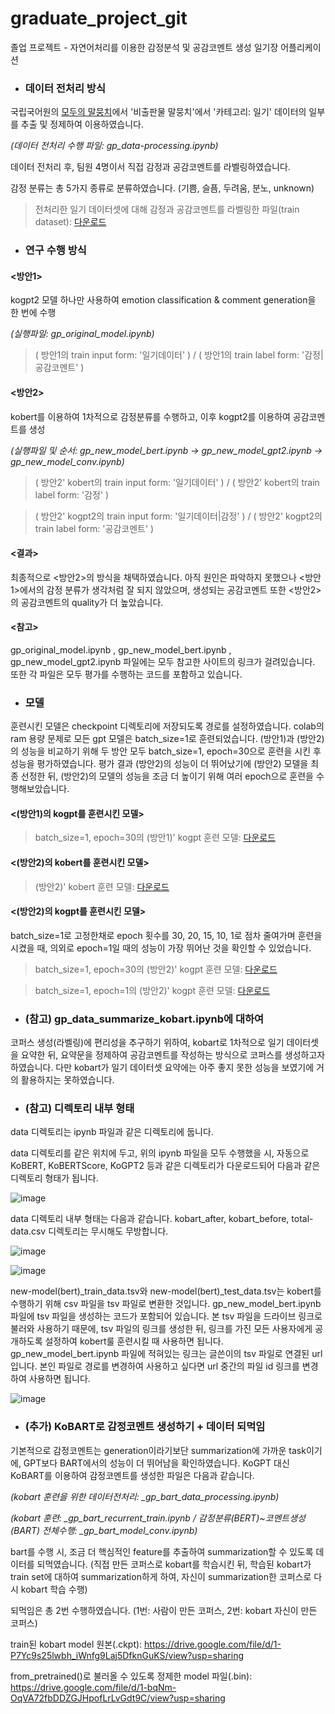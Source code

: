 # graduate_project_git
졸업 프로젝트 - 자연어처리를 이용한 감정분석 및 공감코멘트 생성 일기장 어플리케이션

* ### 데이터 전처리 방식

국립국어원의 [모두의 말뭉치](https://corpus.korean.go.kr/)에서 '비출판물 말뭉치'에서 '카테고리: 일기' 데이터의 일부를 추출 및 정제하여 이용하였습니다.

*(데이터 전처리 수행 파일: gp_data-processing.ipynb)*

데이터 전처리 후, 팀원 4명이서 직접 감정과 공감코멘트를 라벨링하였습니다.

감정 분류는 총 5가지 종류로 분류하였습니다. (기쁨, 슬픔, 두려움, 분노, unknown)

> 전처리한 일기 데이터셋에 대해 감정과 공감코멘트를 라벨링한 파일(train dataset): [다운로드](https://drive.google.com/file/d/1b_wNzeSSiYj1WuoYZwp2paPvIkCEXyQn/view?usp=sharing)


* ### 연구 수행 방식

#### <방안1>
kogpt2 모델 하나만 사용하여 emotion classification & comment generation을 한 번에 수행

*(실행파일: gp_original_model.ipynb)*

> ( 방안1의 train input form: '일기데이터' ) / ( 방안1의 train label form: '감정|공감코멘트' )

#### <방안2>
kobert를 이용하여 1차적으로 감정분류를 수행하고, 이후 kogpt2를 이용하여 공감코멘트를 생성

*(실행파일 및 순서: gp_new_model_bert.ipynb -> gp_new_model_gpt2.ipynb -> gp_new_model_conv.ipynb)*

> ( 방안2' kobert의 train input form: '일기데이터' ) / ( 방안2' kobert의 train label form: '감정' )

> ( 방안2' kogpt2의 train input form: '일기데이터|감정' ) / ( 방안2' kogpt2의 train label form: '공감코멘트' )

#### <결과>
최종적으로 <방안2>의 방식을 채택하였습니다. 아직 원인은 파악하지 못했으나 <방안1>에서의 감정 분류가 생각처럼 잘 되지 않았으며, 생성되는 공감코멘트 또한 <방안2>의 공감코멘트의 quality가 더 높았습니다.

#### <참고>
gp_original_model.ipynb , gp_new_model_bert.ipynb , gp_new_model_gpt2.ipynb 파일에는 모두 참고한 사이트의 링크가 걸려있습니다. 또한 각 파일은 모두 평가를 수행하는 코드를 포함하고 있습니다.


* ### 모델
훈련시킨 모델은 checkpoint 디렉토리에 저장되도록 경로를 설정하였습니다. colab의 ram 용량 문제로 모든 gpt 모델은 batch_size=1로 훈련되었습니다.  (방안1)과 (방안2)의 성능을 비교하기 위해 두 방안 모두 batch_size=1, epoch=30으로 훈련을 시킨 후 성능을 평가하였습니다. 평가 결과 (방안2)의 성능이 더 뛰어났기에 (방안2) 모델을 최종 선정한 뒤, (방안2)의 모델의 성능을 조금 더 높이기 위해 여러 epoch으로 훈련을 수행해보았습니다. 

#### <(방안1)의 kogpt를 훈련시킨 모델>
> batch_size=1, epoch=30의 (방안1)' kogpt 훈련 모델: [다운로드](https://drive.google.com/file/d/1ChdPqcFGFr8QckD9fiqRFMKOvDdr2I-P/view?usp=sharing)

#### <(방안2)의 kobert를 훈련시킨 모델>
> (방안2)' kobert 훈련 모델: [다운로드](https://drive.google.com/file/d/1hjNbMDWyiM124gV2n3H9x0GGESdRAZrf/view?usp=sharing)

#### <(방안2)의 kogpt를 훈련시킨 모델>
batch_size=1로 고정한채로 epoch 횟수를 30, 20, 15, 10, 1로 점차 줄여가며 훈련을 시켰을 때, 의외로 epoch=1일 때의 성능이 가장 뛰어난 것을 확인할 수 있었습니다. 

> batch_size=1, epoch=30의 (방안2)' kogpt 훈련 모델: [다운로드](https://drive.google.com/file/d/16blY-V7oIaF20o0AluH1oPKpwSpmx_jH/view?usp=sharing)

> batch_size=1, epoch=1의 (방안2)' kogpt 훈련 모델: [다운로드](https://drive.google.com/file/d/1mNB5Q16OwlnuoPjFJlTAyhgj3ILcgSAI/view?usp=sharing)


* ### (참고) gp_data_summarize_kobart.ipynb에 대하여

코퍼스 생성(라벨링)에 편리성을 추구하기 위하여, kobart로 1차적으로 일기 데이터셋을 요약한 뒤, 요약문을 정제하여 공감코멘트를 작성하는 방식으로 코퍼스를 생성하고자 하였습니다. 다만 kobart가 일기 데이터셋 요약에는 아주 좋지 못한 성능을 보였기에 거의 활용하지는 못하였습니다.


* ### (참고) 디렉토리 내부 형태

data 디렉토리는 ipynb 파일과 같은 디렉토리에 둡니다.

data 디렉토리를 같은 위치에 두고, 위의 ipynb 파일을 모두 수행했을 시, 자동으로 KoBERT, KoBERTScore, KoGPT2 등과 같은 디렉토리가 다운로드되어 다음과 같은 디렉토리 형태가 됩니다.

![image](https://user-images.githubusercontent.com/81811255/191420939-5cf8d607-9fea-48be-9d66-94a2e2fddb5d.png)

data 디렉토리 내부 형태는 다음과 같습니다. kobart_after, kobart_before, total-data.csv 디렉토리는 무시해도 무방합니다.

![image](https://user-images.githubusercontent.com/81811255/191418517-9a532cb4-ee97-4db7-b3f7-2f6ae3dcdd30.png)

![image](https://user-images.githubusercontent.com/81811255/191418538-0834a640-6528-48cf-be13-9f41320a9732.png)

new-model(bert)_train_data.tsv와 new-model(bert)_test_data.tsv는 kobert를 수행하기 위해 csv 파일을 tsv 파일로 변환한 것입니다.  gp_new_model_bert.ipynb 파일에 tsv 파일을 생성하는 코드가 포함되어 있습니다. 본 tsv 파일을 드라이브 링크로 불러와 사용하기 때문에, tsv 파일의 링크를 생성한 뒤, 링크를 가진 모든 사용자에게 공개하도록 설정하여 kobert룰 훈련시킬 때 사용하면 됩니다. gp_new_model_bert.ipynb 파일에 적혀있는 링크는 글쓴이의  tsv 파일로 연결된 url입니다. 본인 파일로 경로를 변경하여 사용하고 싶다면 url 중간의 파일 id 링크를 변경하여 사용하면 됩니다.

![image](https://user-images.githubusercontent.com/81811255/191421739-bfcdf98f-c2fb-4b6d-a38e-880acd102a77.png)


* ### (추가) KoBART로 감정코멘트 생성하기 + 데이터 되먹임

기본적으로 감정코멘트는 generation이라기보단 summarization에 가까운 task이기에, GPT보다 BART에서의 성능이 더 뛰어남을 확인하였습니다. KoGPT 대신 KoBART를 이용하여 감정코멘트를 생성한 파일은 다음과 같습니다. 

*(kobart 훈련을 위한 데이터전처리: _gp_bart_data_processing.ipynb)*

*(kobart 훈련: _gp_bart_recurrent_train.ipynb / 감정분류(BERT)~코멘트생성(BART) 전체수행: _gp_bart_model_conv.ipynb)*

bart를 수행 시, 조금 더 핵심적인 feature를 추출하여 summarization할 수 있도록 데이터를 되먹였습니다. (직접 만든 코퍼스로 kobart를 학습시킨 뒤, 학습된 kobart가 train set에 대하여 summarization하게 하여, 자신이 summarization한 코퍼스로 다시 kobart 학습 수행)

되먹임은 총 2번 수행하였습니다. (1번: 사람이 만든 코퍼스, 2번: kobart 자신이 만든 코퍼스)

train된 kobart model 원본(.ckpt): https://drive.google.com/file/d/1-P7Yc9s25lwbh_iWnfg9Laj5DfknGuKS/view?usp=sharing

from_pretrained()로 불러올 수 있도록 정제한 model 파일(.bin): https://drive.google.com/file/d/1-bqNm-OqVA72fbDDZGJHpofLrLvGdt9C/view?usp=sharing
